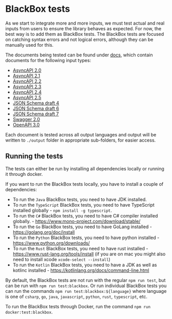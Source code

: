 # BlackBox tests

As we start to integrate more and more inputs, we must test actual and real inputs from users to ensure the library behaves as expected. For now, the best way is to add them as BlackBox tests. The BlackBox tests are focused on catching syntax errors and not logical errors, although they can be manually used for this.

The documents being tested can be found under [docs](./docs), which contain documents for the following input types:
- [AsyncAPI 2.0](./docs/AsyncAPI-2_0)
- [AsyncAPI 2.1](./docs/AsyncAPI-2_1)
- [AsyncAPI 2.2](./docs/AsyncAPI-2_2)
- [AsyncAPI 2.3](./docs/AsyncAPI-2_3)
- [AsyncAPI 2.4](./docs/AsyncAPI-2_4)
- [AsyncAPI 2.5](./docs/AsyncAPI-2_5)
- [JSON Schema draft 4](./docs/JsonSchemaDraft-4)
- [JSON Schema draft 6](./docs/JsonSchemaDraft-6)
- [JSON Schema draft 7](./docs/JsonSchemaDraft-7)
- [Swagger 2.0](./docs/Swagger-2_0)
- [OpenAPI 3.0](./docs/OpenAPI-3_0)

Each document is tested across all output languages and output will be written to `./output` folder in appropriate sub-folders, for easier access.

## Running the tests
The tests can either be run by installing all dependencies locally or running it through docker.

If you want to run the BlackBox tests locally, you have to install a couple of dependencies:
- To run the `Java` BlackBox tests, you need to have JDK installed.
- To run the `TypeScript` BlackBox tests, you need to have TypeScript installed globally - `npm install -g typescript`.
- To run the `C#` BlackBox tests, you need to have C# compiler installed globally. - https://www.mono-project.com/download/stable/
- To run the `Go` BlackBox tests, you need to have GoLang installed - https://golang.org/doc/install
- To run the `Python` BlackBox tests, you need to have python installed - https://www.python.org/downloads/
- To run the `Rust` BlackBox tests, you need to have rust installed - https://www.rust-lang.org/tools/install (if you are on mac you might also need to install xcode `xcode-select --install`)
- To run the `Kotlin` BlackBox tests, you need to have a JDK as well as kotlinc installed - https://kotlinlang.org/docs/command-line.html

By default, the BlackBox tests are not run with the regular `npm run test`, but can be run with `npm run test:blackbox`. Or run individual BlackBox tests you can run the commands `npm run test:blackbox:${language}` where language is one of `csharp`, `go`, `java`, `javascript`, `python`, `rust`, `typescript`, etc.

To run the BlackBox tests through Docker, run the command `npm run docker:test:blackbox`.
